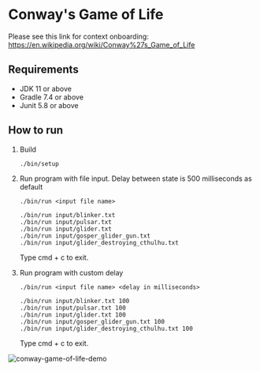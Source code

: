 # Conway's Game of Life

Please see this link for context onboarding: https://en.wikipedia.org/wiki/Conway%27s_Game_of_Life

## Requirements

- JDK 11 or above
- Gradle 7.4 or above
- Junit 5.8 or above

## How to run

1. Build
   ```
   ./bin/setup
   ```

2. Run program with file input. Delay between state is 500 milliseconds as default
   ```
   ./bin/run <input file name>
   ```
   ```
   ./bin/run input/blinker.txt
   ./bin/run input/pulsar.txt
   ./bin/run input/glider.txt
   ./bin/run input/gosper_glider_gun.txt
   ./bin/run input/glider_destroying_cthulhu.txt
   ```
   Type cmd + c to exit.


4. Run program with custom delay
   ```
   ./bin/run <input file name> <delay in milliseconds>
   ```
   ```
   ./bin/run input/blinker.txt 100
   ./bin/run input/pulsar.txt 100
   ./bin/run input/glider.txt 100
   ./bin/run input/gosper_glider_gun.txt 100
   ./bin/run input/glider_destroying_cthulhu.txt 100
   ```
   Type cmd + c to exit.

![conway-game-of-life-demo](https://github.com/mukhlishga/conway-game-of-life-java-gradle/assets/84616078/56aaa862-8093-4b4d-805e-3ad438b3cd8e)
